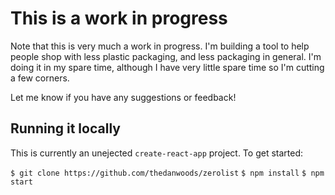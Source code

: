 # This is a work in progress

Note that this is very much a work in progress. I'm building a tool to help people shop with less plastic packaging, and less packaging in general. I'm doing it in my spare time, although I have very little spare time so I'm cutting a few corners.

Let me know if you have any suggestions or feedback!

## Running it locally

This is currently an unejected `create-react-app` project. To get started:

`$ git clone https://github.com/thedanwoods/zerolist`
`$ npm install`
`$ npm start`
